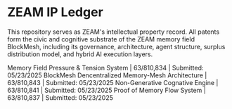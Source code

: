 # ZEAM IP Ledger  

This repository serves as ZEAM's intellectual property record.  All patents form the civic and cognitive substrate of the ZEAM memory field BlockMesh, including its governance, architecture, agent structure, surplus distribution model, and hybrid AI execution layers. 

Memory Field Pressure & Tension System | 63/810,834 | Submitted: 05/23/2025
BlockMesh Dencentralized Memory-Mesh Architecture | 63/810,843 | Submitted: 05/23/2025
Non-Generative Cognative Engine | 63/810,841 | Submitted: 05/23/2025
Proof of Memory Flow System | 63/810,837 | Submitted: 05/23/2025
